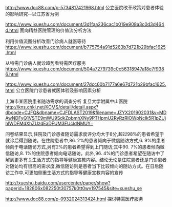 http://www.doc88.com/p-5734817421968.html
公立医院改革政策对患者体验的影响研究--以江苏省为例

https://www.ixueshu.com/document/3d1faa236cac1b019e908a3c0d3d464d.html
面向精益医院管理的价值流分析方法

利用价值流图分析改善门诊病人就医等待
https://www.ixueshu.com/document/b775754a91d5263b7d721b29bfac1625.html

从特需门诊病人就诊趋势看特需医疗服务
https://www.ixueshu.com/document/504a7279739c0c56318947a18e7f9386.html

https://www.ixueshu.com/document/27dcc60b7177a6e67d721b29bfac1625.html
公立医院门诊患者就医体验及影响因素分析


上海市某医院患者随访需求的调查分析
复旦大学附属中山医院
http://kns.cnki.net/KCMS/detail/detail.aspx?dbcode=CJFQ&dbname=CJFDLAST2019&filename=JZYX201902031&v=MDAwNDFyQ1VSTE9mWU9SdkZpbmhXNy9PTHpmU2RyRzRIOWpNclk5R1pZUjhlWDFMdXhZUzdEaDFUM3FUcldNMUY=

问卷结果显示,住院及门诊患者随访需求度评分均大于8分,超过98%的患者希望于就诊后得到随访。在住院患者中,86. 2%的患者倾向于微信随访方式,6. 9%的患者倾向于电话随访方式,另有2%的患者希望得到上门随访;其中90. 7%的患者倾向微信随访,8. 1%的住院患者倾向电话随访。此外,96. 4%的门诊患者希望在随访中了解到更多有关生活方式的指导等健康宣教内容。结论无论是住院患者还是门诊患者对随访均有很高的需求度,微信随访则是患者当下比较倾向的随访方式。在日后随访工作中,可更加侧重生活方式的指导等健康宣教内容的宣传


http://xueshu.baidu.com/usercenter/paper/show?paperid=182806x082250t30757k0tt0wv197545&site=xueshu_se

http://www.doc88.com/p-0932024313424.html
探讨特需医疗服务
